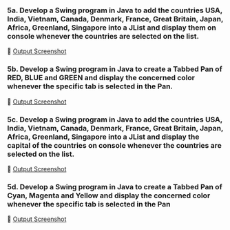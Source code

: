 ### 5a. Develop a Swing program in Java to add the countries  USA,  India,  Vietnam,  Canada, Denmark, France,    Great Britain,  Japan,   Africa,  Greenland,  Singapore into a JList  and display them on console  whenever the countries are selected on the list.

🔗 [Output Screenshot](https://github.com/shodhanshetty12/Advanced-Java-Assignment-1/blob/main/5SwingPrograms/Output/5a.png)

### 5b.  Develop a Swing program in Java to create a  Tabbed Pan of RED, BLUE and GREEN and display the concerned color  whenever the specific tab is selected in the Pan.

🔗 [Output Screenshot](https://github.com/shodhanshetty12/Advanced-Java-Assignment-1/blob/main/5SwingPrograms/Output/5b.png)

### 5c. Develop a Swing program in Java to add the countries  USA,  India,  Vietnam,  Canada,  Denmark, France,   Great Britain, Japan,   Africa, Greenland,  Singapore into a JList  and display the capital of the countries on console  whenever the countries are selected on the list.

🔗 [Output Screenshot](https://github.com/shodhanshetty12/Advanced-Java-Assignment-1/blob/main/5SwingPrograms/Output/5c.png)
### 5d.  Develop a Swing program in Java to create a  Tabbed Pan of Cyan, Magenta and Yellow and display the concerned color  whenever the specific tab is selected in the Pan

🔗 [Output Screenshot](https://github.com/shodhanshetty12/Advanced-Java-Assignment-1/blob/main/5SwingPrograms/Output/5d.png)

